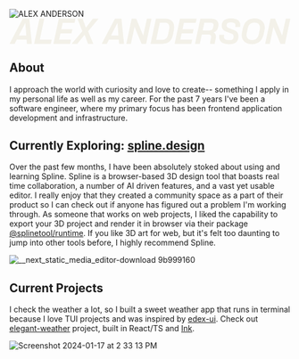 ![ALEX ANDERSON](https://github.com/andalex/andalex/assets/8305414/3f6feeda-72b0-46d5-8241-2fa8a7c2a43a)<svg width="1176" height="109" viewBox="0 0 1176 109" fill="none" xmlns="http://www.w3.org/2000/svg">
<path d="M0.552 107L55.976 1.272H83.24L93.992 107H73.256L71.848 89.464H30.76L21.928 107H0.552ZM39.592 72.056H70.568L66.728 22.008L66.216 19.32L64.808 22.008L39.592 72.056ZM103.384 107L125.912 1.272H146.008L127.192 89.464H176.984L173.144 107H103.384ZM184.134 107L206.662 1.272H276.422L272.71 18.808H223.046L217.286 45.432H263.494L259.782 62.84H213.702L207.942 89.464H257.734L253.894 107H184.134ZM260.424 107L305.224 53.88L284.36 1.272H306.248L319.816 39.032L349.384 1.272H373.192L329.288 54.008L351.048 107H329.032L314.696 68.856L284.104 107H260.424ZM386.177 107L441.601 1.272H468.865L479.617 107H458.881L457.473 89.464H416.385L407.553 107H386.177ZM425.217 72.056H456.193L452.353 22.008L451.841 19.32L450.433 22.008L425.217 72.056ZM489.009 107L511.537 1.272H530.481L559.921 72.44L575.281 1.272H594.481L571.953 107H553.009L523.697 35.832L508.337 107H489.009ZM590.509 107L613.037 1.272H652.205C681.133 1.272 694.701 20.6 687.661 52.216L684.205 68.6C678.445 95.608 663.853 107 635.053 107H590.509ZM614.189 90.104H637.613C653.229 90.104 660.525 83.064 663.981 66.936L668.077 47.48C672.045 28.792 666.157 18.168 650.541 18.168H629.421L614.189 90.104ZM691.134 107L713.662 1.272H783.422L779.71 18.808H730.046L724.286 45.432H770.494L766.782 62.84H720.702L714.942 89.464H764.734L760.894 107H691.134ZM839.997 107C839.229 104.696 839.485 100.6 840.253 97.272L843.581 81.528C845.757 71.8 841.789 67.448 833.341 67.448H805.053L796.605 107H776.509L799.037 1.272H843.325C866.109 1.272 878.397 13.176 873.789 34.936L873.533 35.704C870.333 50.168 864.445 56.184 853.053 58.872C864.829 63.352 865.597 73.976 863.293 84.088L860.349 97.912C859.453 102.136 859.197 105.208 859.709 107H839.997ZM808.637 50.552H835.901C846.141 50.552 850.493 47.48 852.413 38.136L853.693 32.12C855.869 22.52 851.517 18.168 841.917 18.168H815.549L808.637 50.552ZM919.562 108.28C890.506 108.28 875.402 97.272 877.834 72.056L878.346 68.6H898.698L897.674 74.872C896.778 86.008 902.154 91.256 919.818 91.256C932.874 91.256 937.226 87.928 937.866 77.432C938.506 67.704 932.746 65.016 925.45 62.584L911.626 57.336C898.57 52.6 887.434 46.84 888.458 28.792C889.61 10.616 901.642 -0.00800323 926.73 -0.00800323C955.53 -0.00800323 967.69 12.024 965.642 31.864L965.13 35.96H944.65L945.546 30.84C946.442 20.6 940.682 16.888 926.602 16.888C913.674 16.888 909.45 20.216 908.81 28.536C908.17 36.984 915.082 39.672 920.586 41.592L933.13 46.584C946.954 51.32 959.498 56.696 958.346 77.048C957.066 97.656 946.058 108.28 919.562 108.28ZM1015.15 108.28C984.685 108.28 966.637 88.44 973.165 58.232L976.621 42.104C981.357 19.064 995.949 -0.00800323 1025.39 -0.00800323C1055.73 -0.00800323 1073.77 20.472 1067.25 50.424L1063.92 66.168C1059.18 88.952 1044.85 108.28 1015.15 108.28ZM993.005 61.816C989.677 77.56 996.461 90.872 1015.15 90.872C1032.94 90.872 1040.62 78.84 1043.18 66.808L1047.41 46.456C1050.99 30.584 1043.95 17.4 1025.13 17.4C1007.34 17.4 999.789 29.688 997.357 41.464L993.005 61.816ZM1070.01 107L1092.54 1.272H1111.48L1140.92 72.44L1156.28 1.272H1175.48L1152.95 107H1134.01L1104.7 35.832L1089.34 107H1070.01Z" fill="#F3F1E9"/>
</svg>

## About
I approach the world with curiosity and love to create-- something I apply in my personal life as well as my career. For the past 7 years I've been a software engineer, where my primary focus has been frontend application development and infrastructure.

## Currently Exploring: [spline.design](https://spline.design/)
Over the past few months, I have been absolutely stoked about using and learning Spline. Spline is a browser-based 3D design tool that boasts real time collaboration, a number of AI driven features, and a vast yet usable editor. I really enjoy that they created a community space as a part of their product so I can check out if anyone has figured out a problem I'm working through. As someone that works on web projects, I liked the capability to export your 3D project and render it in browser via their package [@splinetool/runtime](https://www.npmjs.com/package/@splinetool/runtime). If you like 3D art for web, but it's felt too daunting to jump into other tools before, I highly recommend Spline.

![__next_static_media_editor-download 9b999160](https://github.com/andalex/andalex/assets/8305414/192e597e-2fd5-4627-b844-073b212d2d89)

## Current Projects
I check the weather a lot, so I built a sweet weather app that runs in terminal because I love TUI projects and was inspired by [edex-ui](https://github.com/GitSquared/edex-ui). Check out [elegant-weather](https://github.com/andalex/elegant-weather) project, built in React/TS and [Ink](https://github.com/vadimdemedes/ink/).

![Screenshot 2024-01-17 at 2 33 13 PM](https://github.com/andalex/andalex/assets/8305414/8ec76ad2-195e-4584-8037-28a57a4f928d)
